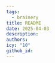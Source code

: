```yaml
---
tags:
  - brainery
title: README
date: 2025-04-03
description:
authors:
icy: "10"
github_id:
---
```


